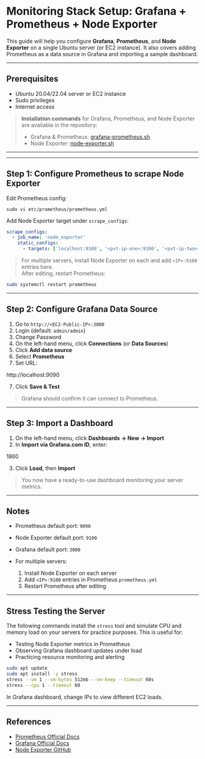 # Monitoring Stack Setup: Grafana + Prometheus + Node Exporter

This guide will help you configure **Grafana**, **Prometheus**, and **Node Exporter** on a single Ubuntu server (or EC2 instance). It also covers adding Prometheus as a data source in Grafana and importing a sample dashboard.

---

## Prerequisites

- Ubuntu 20.04/22.04 server or EC2 instance
- Sudo privileges
- Internet access

> **Installation commands** for Grafana, Prometheus, and Node Exporter are available in the repository:  
> - Grafana & Prometheus: [grafana-prometheus.sh](https://github.com/gou8m/Installations/blob/main/Grafana-Prometheus/grafana-prometheus.sh)  
> - Node Exporter: [node-exporter.sh](https://github.com/gou8m/Installations/blob/main/Grafana-Prometheus/node-exporter.sh)

---

---

## Step 1: Configure Prometheus to scrape Node Exporter

Edit Prometheus config:

```
sudo vi etc/prometheus/prometheus.yml
```


Add Node Exporter target under `scrape_configs`:

```yml
scrape_configs:
  - job_name: 'node_exporter'
    static_configs:
      - targets: ['localhost:9100', '<pvt-ip-one>:9100', '<pvt-ip-two>:9100']
```


> For multiple servers, install Node Exporter on each and add `<IP>:9100` entries here.  
> After editing, restart Prometheus:

```bash
sudo systemctl restart prometheus
```

---

## Step 2: Configure Grafana Data Source

1. Go to `http://<EC2-Public-IP>:3000`  
2. Login (default: `admin/admin`)
3. Change Password
4. On the left-hand menu, click **Connections** (or **Data Sources**)  
5. Click **Add data source**  
6. Select **Prometheus**  
7. Set URL:

http://localhost:9090

7. Click **Save & Test**  
> Grafana should confirm it can connect to Prometheus.

---

## Step 3: Import a Dashboard

1. On the left-hand menu, click **Dashboards → New → Import**  
2. In **Import via Grafana.com ID**, enter:

1860

3. Click **Load**, then **Import**  

> You now have a ready-to-use dashboard monitoring your server metrics.

---

## Notes

- Prometheus default port: `9090`  
- Node Exporter default port: `9100`  
- Grafana default port: `3000`  

- For multiple servers:
  1. Install Node Exporter on each server
  2. Add `<IP>:9100` entries in Prometheus `prometheus.yml`
  3. Restart Prometheus after editing

---
## Stress Testing the Server

The following commands install the `stress` tool and simulate CPU and memory load on your servers for practice purposes. This is useful for:

- Testing Node Exporter metrics in Prometheus
- Observing Grafana dashboard updates under load
- Practicing resource monitoring and alerting

```bash
sudo apt update
sudo apt install -y stress
stress --vm 1 --vm-bytes 512mb --vm-keep --timeout 60s
stress --cpu 1 --timeout 60
```

In Grafana dashboard, change IPs to view different EC2 loads.

---

## References

- [Prometheus Official Docs](https://prometheus.io/docs/introduction/overview/)  
- [Grafana Official Docs](https://grafana.com/docs/grafana/latest/)  
- [Node Exporter GitHub](https://github.com/prometheus/node_exporter)
